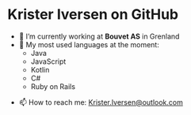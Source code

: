 # Krister Iversen on GitHub

<!--**Bjelke98/Bjelke98** is a ✨ _special_ ✨ repository because its `README.md` (this file) appears on your GitHub profile.-->

- 🔭 I’m currently working at **Bouvet AS** in Grenland
- 🌱 My most used languages at the moment:
  - Java
  - JavaScript
  - Kotlin
  - C#
  - Ruby on Rails
<!--- 👯 I’m looking to collaborate on ...-->
<!--- 🤔 I’m looking for help with ...-->
<!--- 💬 Ask me about ...-->
- 📫 How to reach me: [Krister.Iversen@outlook.com](mailto:Krister.Iversen@outlook.com)
<!--- 😄 Pronouns: ...-->
<!--- ⚡ Fun fact: --> 
